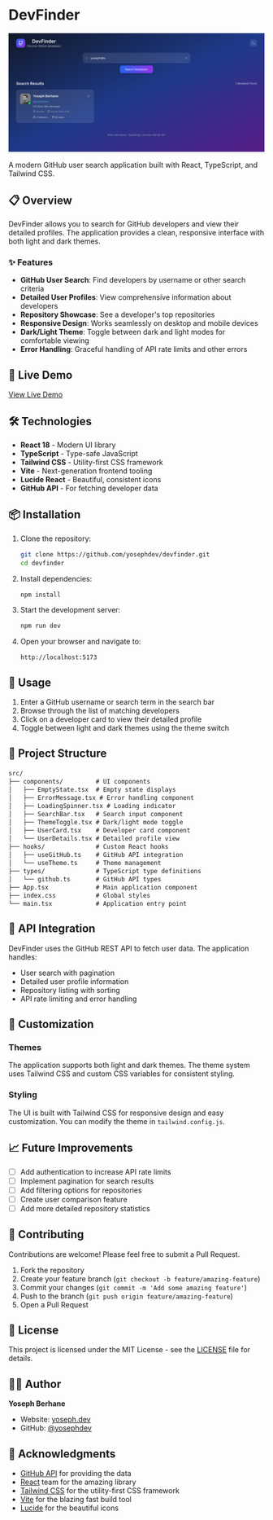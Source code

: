 # DevFinder

![DevFinder Preview](./src/assets/devfinder-preview.png)

A modern GitHub user search application built with React, TypeScript, and Tailwind CSS.

## 📋 Overview

DevFinder allows you to search for GitHub developers and view their detailed profiles. The application provides a clean, responsive interface with both light and dark themes.

### ✨ Features

- **GitHub User Search**: Find developers by username or other search criteria
- **Detailed User Profiles**: View comprehensive information about developers
- **Repository Showcase**: See a developer's top repositories
- **Responsive Design**: Works seamlessly on desktop and mobile devices
- **Dark/Light Theme**: Toggle between dark and light modes for comfortable viewing
- **Error Handling**: Graceful handling of API rate limits and other errors

## 🚀 Live Demo

[View Live Demo](https://yoseph.dev/devfinder)

## 🛠️ Technologies

- **React 18** - Modern UI library
- **TypeScript** - Type-safe JavaScript
- **Tailwind CSS** - Utility-first CSS framework
- **Vite** - Next-generation frontend tooling
- **Lucide React** - Beautiful, consistent icons
- **GitHub API** - For fetching developer data

## 📦 Installation

1. Clone the repository:
   ```bash
   git clone https://github.com/yosephdev/devfinder.git
   cd devfinder
   ```

2. Install dependencies:
   ```bash
   npm install
   ```

3. Start the development server:
   ```bash
   npm run dev
   ```

4. Open your browser and navigate to:
   ```
   http://localhost:5173
   ```

## 🔧 Usage

1. Enter a GitHub username or search term in the search bar
2. Browse through the list of matching developers
3. Click on a developer card to view their detailed profile
4. Toggle between light and dark themes using the theme switch

## 📁 Project Structure

```
src/
├── components/         # UI components
│   ├── EmptyState.tsx  # Empty state displays
│   ├── ErrorMessage.tsx # Error handling component
│   ├── LoadingSpinner.tsx # Loading indicator
│   ├── SearchBar.tsx   # Search input component
│   ├── ThemeToggle.tsx # Dark/light mode toggle
│   ├── UserCard.tsx    # Developer card component
│   └── UserDetails.tsx # Detailed profile view
├── hooks/              # Custom React hooks
│   ├── useGitHub.ts    # GitHub API integration
│   └── useTheme.ts     # Theme management
├── types/              # TypeScript type definitions
│   └── github.ts       # GitHub API types
├── App.tsx             # Main application component
├── index.css           # Global styles
└── main.tsx            # Application entry point
```

## 🔄 API Integration

DevFinder uses the GitHub REST API to fetch user data. The application handles:

- User search with pagination
- Detailed user profile information
- Repository listing with sorting
- API rate limiting and error handling

## 🎨 Customization

### Themes

The application supports both light and dark themes. The theme system uses Tailwind CSS and custom CSS variables for consistent styling.

### Styling

The UI is built with Tailwind CSS for responsive design and easy customization. You can modify the theme in `tailwind.config.js`.

## 📈 Future Improvements

- [ ] Add authentication to increase API rate limits
- [ ] Implement pagination for search results
- [ ] Add filtering options for repositories
- [ ] Create user comparison feature
- [ ] Add more detailed repository statistics

## 🤝 Contributing

Contributions are welcome! Please feel free to submit a Pull Request.

1. Fork the repository
2. Create your feature branch (`git checkout -b feature/amazing-feature`)
3. Commit your changes (`git commit -m 'Add some amazing feature'`)
4. Push to the branch (`git push origin feature/amazing-feature`)
5. Open a Pull Request

## 📄 License

This project is licensed under the MIT License - see the [LICENSE](LICENSE) file for details.

## 👨‍💻 Author

**Yoseph Berhane**
- Website: [yoseph.dev](https://yoseph.dev)
- GitHub: [@yosephdev](https://github.com/yosephdev)

## 🙏 Acknowledgments

- [GitHub API](https://docs.github.com/en/rest) for providing the data
- [React](https://reactjs.org/) team for the amazing library
- [Tailwind CSS](https://tailwindcss.com/) for the utility-first CSS framework
- [Vite](https://vitejs.dev/) for the blazing fast build tool
- [Lucide](https://lucide.dev/) for the beautiful icons